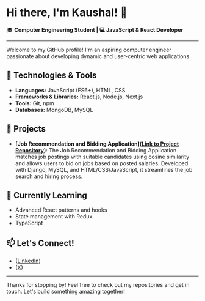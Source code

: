 # Hi there, I'm Kaushal! 👋

🎓 **Computer Engineering Student | 💻 JavaScript & React Developer**

---

Welcome to my GitHub profile! I'm an aspiring computer engineer passionate about developing dynamic and user-centric web applications.

## 🔧 Technologies & Tools
- **Languages:** JavaScript (ES6+), HTML, CSS
- **Frameworks & Libraries:** React.js, Node.js, Next.js
- **Tools:** Git, npm
- **Databases:** MongoDB, MySQL

## 🚀 Projects
- **[Job Recommendation and Bidding Application]([Link to Project Repository](https://github.com/penguin-404/seeker))**: The Job Recommendation and Bidding Application matches job postings with suitable candidates using cosine similarity and allows users to bid on jobs based on posted salaries. Developed with Django, MySQL, and HTML/CSS/JavaScript, it streamlines the job search and hiring process.

## 🌱 Currently Learning
- Advanced React patterns and hooks
- State management with Redux
- TypeScript

## 📫 Let's Connect!
- ([LinkedIn](https://www.linkedin.com/in/imkaushall/))
- ([X](https://x.com/imkaushal_))

---

Thanks for stopping by! Feel free to check out my repositories and get in touch. Let's build something amazing together!
